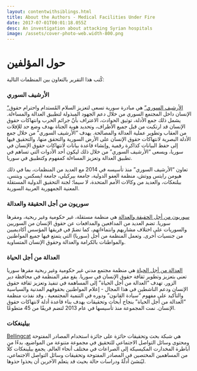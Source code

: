 ```yaml
---
layout: contentwithsiblings.html
title: About the Authors - Medical Facilities Under Fire
date: 2017-07-01T00:01:18.055Z
desc: An investigation about attacking Syrian hospitals
image: /assets/cover-photo-web.width-800.png
---
```


# حول المؤلفين

كُتب هذا التقرير بالتعاون بين المنظمات التالية:

### الأرشيف السوري

[“الأرشيف السوري”](https://syrianarchive.org/) هي مبادرة سورية تسعى لتعزيز السلام المُستدام واحترام حقوق الإنسان داخل المجتمع السوري من خلال دعم الجهود المبذولة لتطبيق العدالة والمساءلة. يشمل ذلك جمع الأدلة، توثيق الحوادث، الاعتراف بأنّ جرائم الحرب وانتهاكات حقوق الإنسان قد ارتكبت من قبل جميع الأطراف، وتحديد هوية الجناة بهدف وضع حد للإفلات من العقاب وتطوير عملية العدالة والمصالحة.  يهدف “الأرشيف السوري” من خلال جمع الأدلة البصرية لانتهاكات حقوق الإنسان على الأرض السورية والتحقق منها، والتحقيق فيها إلى حفظ البيانات كذاكرة رقمية ,وإنشاء قاعدة بيانات لانتهاكات حقوق الإنسان في سوريا، ويسعى “الأرشيف السوري” من خلال ذلك ليكون أحد الأدوات التي تساهم في تطبيق العدالة وتعزيز المساءلة كمفهوم وكتطبيق في سوريا.

تعاون “الأرشيف السوري” منذ تأسيسه في 2014 مع العديد من المنظمات، بما في ذلك هيومن رايتس ووتش، منظمة العفو الدولية، جامعة بيركيلي، جامعة ايسكس، ويتنس، بيلنغكات، والعديد من وكالات الأمم المتحدة، لا سيما؛ لجنة التحقيق الدولية المستقلة المعنية الجمهورية العربية السورية.

### سوريون من أجل الحقيقة والعدالة

[سوريون من أجل الحقيقة والعدالة](https://stj-sy.com/en) هي منظمة مستقلة، غير حكومية وغير ربحية، ومقرها سوريا. تضم العديد من المدافعين والمدافعات عن حقوق الإنسان من السوريين والسوريات على اختلاف مشاربهم وانتماءاتهم، كما تضمّ في فريقها المؤسس أكاديميين من جنسيات أخرى. وتعمل المنظمة من أجل (سوريا) التي يتمتع فيها جميع المواطنين والمواطنات بالكرامة والعدالة وحقوق الإنسان المتساوية.

### العدالة من أجل الحياة

[العدالة من أجل الحياة](https://jfl.ngo/) هي منظمة مجتمع مدني غير حكومية وغير ربحية مقرها سوريا تعنى بتعزيز وتطوير ثقافة حقوق الإنسان في سوريا. يقع مقر المنظمة في محافظة دير الزور. تهدف “العدالة من أجل الحياة” إلى المساهمة في تنفيذ وتعزيز ثقافة حقوق الإنسان ودعم الناشطين في هذا المجال - إعلام المواطنين بحقوقهم المدنية والسياسية والتأكيد على مفهوم “سيادة القانون” ودوره في التنمية المجتمعية . وقد نفذت منظمة “العدالة من أجل الحياة” بنجاح أبحاث وتحقيقات بهدف بناء قاعدة أدلة لانتهاكات حقوق الإنسان.  نمت المجموعة منذ تأسيسها في عام 2013 لتضم فريقًا من 45 متطوعًا.

### بيلينغكات

[Bellingcat](https://www.bellingcat.com/) هي شبكة بحث وتحقيقات حائزة على جائزة استخدام المصادر المفتوحة ومحتوى وسائل التواصل الاجتماعي للتحقيق في مجموعة متنوعة من المواضيع، بدءًا من أباطرة المخدارت المكيسيكة إلى الصراعات في مختلف أنحاء العالم. يجمع بيلينغكات كلًا من المساهمين المختصين في المصادر المفتوحة وتحقيقات وسائل التواصل الاجتماعي، ليُنشئ أدلّةً ودراسات حالة بحيث قد يتعلم الآخرين أن يحذوا حذوها.
